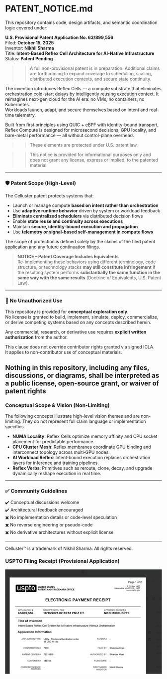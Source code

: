 # PATENT_NOTICE.md

This repository contains code, design artifacts, and semantic coordination logic covered under:

**U.S. Provisional Patent Application No. 63/899,556**  
Filed: **October 15, 2025**  
Inventor: **Nikhil Sharma**  
Title: **Intent-Based Reflex Cell Architecture for AI-Native Infrastructure**
Status: **Patent Pending**

>>A full non-provisional patent is in preparation. Additional claims are forthcoming to expand coverage to scheduling, scaling, distributed execution contexts, and secure state continuity.

The invention introduces Reflex Cells — a compute substrate that eliminates orchestration cold-start delays by intelligently reusing execution context. It reimagines next-gen cloud for the AI era: no VMs, no containers, no Kubernetes.  
Workloads launch, adapt, and secure themselves based on intent and real-time telemetry.

Built from first principles using QUIC + eBPF with identity-bound transport, Reflex Compute is designed for microsecond decisions, GPU locality, and bare-metal performance — all without control-plane overhead.

>>These elements are protected under U.S. patent law.

>>This notice is provided for informational purposes only and does not grant any license, express or implied, to the patented material.

---

### 🛡️ Patent Scope (High-Level)

The Celluster patent protects systems that:

- Launch or manage compute **based on intent rather than orchestration**
- Use **adaptive runtime behavior** driven by system or workload feedback
- **Eliminate centralized schedulers** via distributed decision flows
- Enable **state reuse and continuity across executions**
- Maintain **secure, identity-bound execution and propagation**
- Use **telemetry or signal-based self-management in compute flows**

The scope of protection is defined solely by the claims of the filed patent application and any future continuation filings.

> **NOTICE – Patent Coverage Includes Equivalents**  
> Re-implementing these behaviors using different terminology, code structure, or technology stacks **may still constitute infringement** if the resulting system performs **substantially the same function in the same way with the same results** (Doctrine of Equivalents, U.S. Patent Law).

---

### 🚫 No Unauthorized Use

This repository is provided for **conceptual exploration only**.  
No license is granted to build, implement, simulate, deploy, commercialize, or derive competing systems based on any concepts described herein.

Any commercial, research, or derivative use requires **explicit written authorization** from the author.

This clause does not override contributor rights granted via signed ICLA.  
It applies to non-contributor use of conceptual materials.

Nothing in this repository, including any files, discussions, or diagrams, shall be interpreted as a public license, open-source grant, or waiver of patent rights
---

### Conceptual Scope & Vision (Non-Limiting)
The following concepts illustrate high-level vision themes and are non-limiting. They do not represent full claim language or implementation specifics.

- **NUMA Locality**: Reflex Cells optimize memory affinity and CPU socket placement for predictable performance.  
- **GPU Cluster Mesh**: Reflex membranes coordinate GPU binding and interconnect topology across multi‑GPU nodes.  
- **AI Workload Reflex**: Intent‑bound execution replaces orchestration layers for inference and training pipelines.  
- **Reflex Verbs**: Primitives such as reroute, clone, decay, and upgrade dynamically reshape execution in real time.  

---

### ✅ Community Guidelines

✔️ Conceptual discussions welcome  
✔️ Architectural feedback encouraged  
✖️ No implementation details or code-level speculation  
✖️ No reverse engineering or pseudo-code  
✖️ No derivative architectures without explicit license

---

Celluster™ is a trademark of Nikhil Sharma. All rights reserved.

### USPTO Filing Receipt (Provisional Application)

<img src="docs/diagrams/PP.png" alt="CellSMembrainSensors" width="650"/>